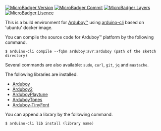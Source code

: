 [![MicroBadger Version](https://images.microbadger.com/badges/version/obono/arduboy-env:latest.svg)](https://microbadger.com/images/obono/arduboy-env:latest)
[![MicroBadger Commit](https://images.microbadger.com/badges/commit/obono/arduboy-env:latest.svg)](https://microbadger.com/images/obono/arduboy-env:latest)
[![MicroBadger Layers](https://img.shields.io/microbadger/layers/obono/arduboy-env:latest.svg)](https://microbadger.com/images/obono/arduboy-env:latest)
[![MicroBadger Lisence](https://images.microbadger.com/badges/license/obono/arduboy-env:latest.svg)](https://microbadger.com/images/obono/arduboy-env:latest)

This is a build environment for [Arduboy&trade;](https://arduboy.com/) using [arduino-cli](https://github.com/arduino/arduino-cli) based on 'ubuntu' docker image.

You can compile the source code for Arduboy&trade; platform by the following command.

    $ arduino-cli compile --fqbn arduboy:avr:arduboy (path of the sketch directory)

Several commands are also available: `sudo`, `curl`, `git`, `jq` and `mustache`.

The following libraries are installed.

* [Arduboy](https://github.com/Arduboy/Arduboy)
* [Arduboy2](https://github.com/MLXXXp/Arduboy2)
* [ArduboyPlaytune](https://github.com/Arduboy/ArduboyPlaytune)
* [ArduboyTones](https://github.com/MLXXXp/ArduboyTones)
* [Arduboy-TinyFont](https://github.com/yinkou/Arduboy-TinyFont)

You can append a library by the following command.

    $ arduino-cli lib install (library name)

